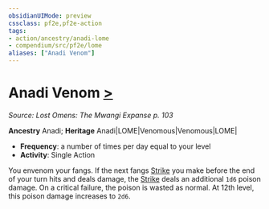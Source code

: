 ```yaml
---
obsidianUIMode: preview
cssclass: pf2e,pf2e-action
tags:
- action/ancestry/anadi-lome
- compendium/src/pf2e/lome
aliases: ["Anadi Venom"]
---
```

# Anadi Venom [>](chapter-9-playing-the-game.md#Actions "Single Action")
*Source: Lost Omens: The Mwangi Expanse p. 103*  

**Ancestry** Anadi; **Heritage** Anadi|LOME|Venomous|Venomous|LOME|
- **Frequency**: a number of times per day equal to your level
- **Activity**: Single Action

You envenom your fangs. If the next fangs [Strike](strike.md) you make before the end of your turn hits and deals damage, the [Strike](strike.md) deals an additional `1d6` poison damage. On a critical failure, the poison is wasted as normal. At 12th level, this poison damage increases to `2d6`.